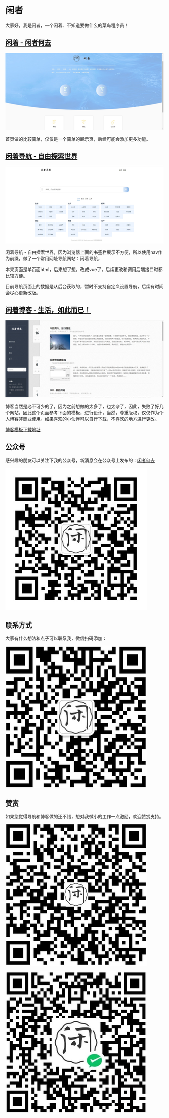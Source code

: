 # 闲者

大家好，我是闲者，一个闲着、不知道要做什么的菜鸟程序员！

## [闲着 - 闲者何去](https://justmyfreedom.com/)

![闲着首页](docfile/闲着首页.png)

首页做的比较简单，仅仅是一个简单的展示页，后续可能会添加更多功能。

## [闲着导航 - 自由探索世界](https://nav.justmyfreedom.com/)

![闲着导航](docfile/闲着导航.png)

闲着导航 - 自由探索世界，因为浏览器上面的书签栏展示不方便，所以使用nav作为前缀，做了一个常用网址导航网站：闲着导航，

本来页面是单页面html，后来想了想，改成vue了，后续更改和调用后端接口时都比较方便。

目前导航页面上的数据是从后台获取的，暂时不支持自定义设置导航，后续有时间会尽心更新改版。

##  [闲着博客 - 生活，如此而已！](https://blog.justmyfreedom.com/)

![闲着博客](docfile/闲着博客.png)

博客当然是必不可少的了，因为之前想做的太多了，也太杂了，因此，失败了好几个网站，因此这个页面参考下面的模板，进行设计，当然，尊重版权，仅仅作为个人博客非商业使用。如果喜欢的小伙伴可以自行下载，不喜欢的地方进行更改。

[博客模板下载地址](https://github.com/EugeneGe/JMF_Blog)

## 公众号

感兴趣的朋友可以关注下我的公众号，新消息会在公众号上发布的：[闲者何去](https://mp.weixin.qq.com/s?__biz=Mzk0MTQzOTIzNw==&mid=2247483804&idx=1&sn=0fb018f1defd2aaf6f04dba35dd0ed29&chksm=c2d321f6f5a4a8e07df0a245ed465a53a7d725ea9695cb160c45f742dbc371d52694686c8035&scene=126&sessionid=1702867566#rd)

![闲者何去公众号](docfile/公众号.jpg)


## 联系方式
大家有什么想法和点子可以联系我，微信扫码添加：

![微信联系](docfile/微信联系.png)

## 赞赏

如果您觉得导航和博客做的还不错，想对我微小的工作一点激励，欢迎赞赏支持。

![支付宝付款](docfile/支付宝付款.jpg)

![微信付款](docfile/微信付款.jpg)